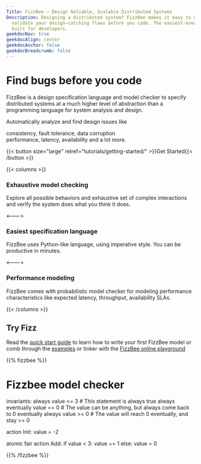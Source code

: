 ```yaml
---
Title: FizzBee – Design Reliable, Scalable Distributed Systems
Description: Designing a distributed system? FizzBee makes it easy to model, visualize, and
  validate your design—catching flaws before you code. The easiest-ever formal methods,
  built for developers.
geekdocNav: true
geekdocAlign: center
geekdocAnchor: false
geekdocBreadcrumb: false
---
```

# Find bugs before you code
FizzBee is a design specification language and model checker to specify distributed systems
at a much higher level of abstraction than a programming language for system analysis and design.

Automatically analyze and find design issues like 

consistency, fault tolerance, data corruption  
performance, latency, availability and a lot more.

{{< button size="large" relref="tutorials/getting-started/" >}}Get Started{{< /button >}}

{{< columns >}}

### Exhaustive model checking

Explore all possible behaviors and exhaustive set of complex
interactions and verify the system does what you think it does.

<--->

### Easiest specification language

FizzBee uses Python-like language, using imperative style. You can be
productive in minutes.

<--->

### Performance modeling

FizzBee comes with probabilistic model checker for modeling performance characteristics like 
expected latency, throughput, availability SLAs.

{{< /columns >}}

## Try Fizz

Read the [quick start guide](/tutorials/getting-started/) to learn how to write your first FizzBee model
or comb through the [examples](/examples/)
or tinker with the [FizzBee online playground](/play)


{{% fizzbee %}}
# Fizzbee model checker

invariants:
  always value <= 3  # This statement is always true
  always eventually value == 0  # The value can be anything, but always come back to 0
  eventually always value >= 0  # The value will reach 0 eventually, and stay >= 0


action Init:
  value = -2


atomic fair action Add:
  if value < 3:
      value += 1
  else:
      value = 0

{{% /fizzbee %}}



